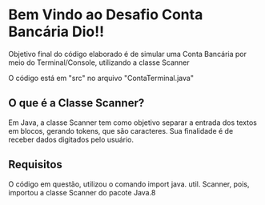 
# **Bem Vindo ao Desafio Conta Bancária Dio!!**

Objetivo final do código elaborado é de simular uma Conta Bancária por meio do Terminal/Console, utilizando a classe Scanner

O código está em "src" no arquivo "ContaTerminal.java"

## O que é a Classe Scanner? ##

Em Java, a classe Scanner tem como objetivo separar a entrada dos textos em blocos, gerando tokens, que são caracteres. Sua finalidade é de receber dados digitados pelo usuário.


## Requisitos ##

O código em questão, utilizou o comando import java. util. Scanner, pois, importou a classe Scanner do pacote Java.8

